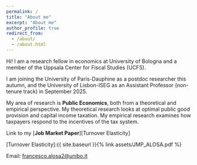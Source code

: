 ```yaml
---
permalink: /
title: "About me"
excerpt: "About me"
author_profile: true
redirect_from: 
  - /about/
  - /about.html
---
```




Hi! I am a research fellow in economics at University of Bologna and a member of the Uppsala Center for Fiscal Studies (UCFS). 

I am joining the University of Paris-Dauphine as a postdoc researcher this autumn, and the University of Lisbon-ISEG as an Assistant Professor (non-tenure track) in September 2025. 

My area of research is **Public Economics**, both from a theoretical and empirical perspective. My theoretical research looks at optimal public good provision and capital income taxation. My empirical research examines how taxpayers respond to the incentives of the tax system. 

Link to my [**Job Market Paper**][Turnover Elasticity] 

[Turnover Elasticity]:{{ site.baseurl }}{% link assets/JMP_ALOSA.pdf %}

Email: francesco.alosa2@unibo.it


